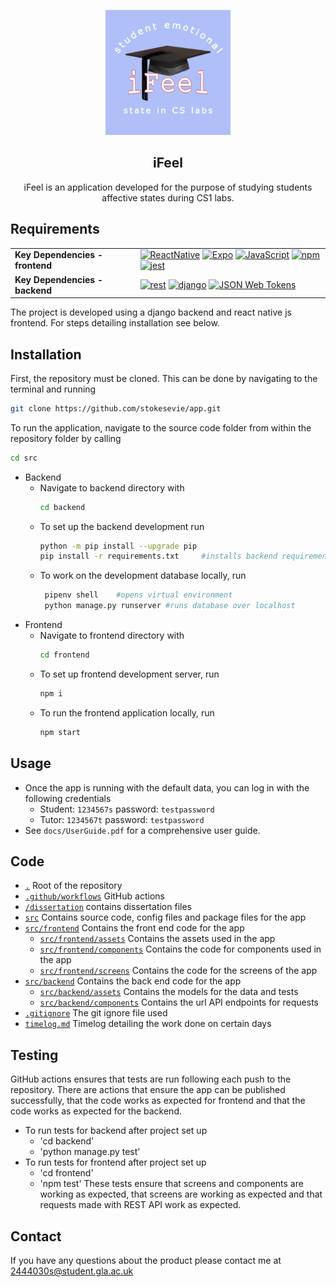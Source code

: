 <!-- App Icon -->
<div align="center">
<p align="center">
    <img alt="Icon" src="src/frontend/assets/icon.png" height="200px">
    <h2>iFeel</h2>
</p>
<p align="center">
    iFeel is an application developed for the purpose of studying students affective states during CS1 labs. 
</p>
</div>

## Requirements
<table>
<tbody>
    <tr>
        <td><b>Key Dependencies - frontend</b></td>
        <td>
        <a href="https://reactnative.dev/"><img alt="ReactNative" src="https://img.shields.io/badge/-React%20Native-20232A?&logo=react&style=for-the-badge"></a>
        <a href="https://expo.dev/"><img alt="Expo" src="https://img.shields.io/badge/-Expo-000000?&logo=expo&style=for-the-badge"></a>
        <a href="https://www.javascript.com/"><img alt="JavaScript" src="https://img.shields.io/badge/-JavaScript-yellow?&logo=javascript&style=for-the-badge"></a>
        <a href="https://www.npmjs.com/"><img alt="npm" src="https://img.shields.io/badge/-npm-red?&logo=npm&style=for-the-badge"></a>
        <a href="https://jestjs.io/"><img alt="jest" src="https://img.shields.io/badge/-jest-green?&logo=jest&style=for-the-badge"></a>
    <tr>
        <td><b>Key Dependencies - backend</b></td>
        <td>
        <a href="https://www.django-rest-framework.org/"><img alt="rest" src="https://img.shields.io/badge/-django_rest-red?&logo=django&style=for-the-badge"></a>
        <a href="https://www.djangoproject.com/"><img alt="django" src="https://img.shields.io/badge/-django-black?&logo=django&style=for-the-badge"></a>
        <a href="https://jwt.io/introduction/"><img alt="JSON Web Tokens" src="https://img.shields.io/badge/-JSON_Web_Tokens-black?&logo=JSON_Web_Tokens&style=for-the-badge"></a>
</tbody>
</table>

The project is developed using a django backend and react native js frontend. For steps detailing installation see below.

## Installation
First, the repository must be cloned. This can be done by navigating to the terminal and running 
```sh
git clone https://github.com/stokesevie/app.git 
```
To run the application, navigate to the source code folder from within the repository folder by calling 
```sh
cd src
```
- Backend
    - Navigate to backend directory with 
        ```sh
        cd backend
        ```
    - To set up the backend development run 
        ```sh
        python -m pip install --upgrade pip 
        pip install -r requirements.txt     #installs backend requirements
        ```
    - To work on the development database locally, run 
       ```sh
        pipenv shell    #opens virtual environment
        python manage.py runserver #runs database over localhost
        ```
- Frontend
    - Navigate to frontend directory with 
        ```sh
        cd frontend
        ```
    - To set up frontend development server, run
        ```sh
        npm i
        ```
    - To run the frontend application locally, run
        ```sh
        npm start
        ```

## Usage
- Once the app is running with the default data, you can log in with the following credentials 
    - Student: `1234567s` password: `testpassword`
    - Tutor: `1234567t` password: `testpassword`
- See `docs/UserGuide.pdf` for a comprehensive user guide. 

## Code


- [`.`](#) Root of the repository
- [`.github/workflows`](/.github/workflows/) GitHub actions
- [`/dissertation`](/dissertation/) contains dissertation files
- [`src`](/src/) Contains source code, config files and package files for the app
- [`src/frontend`](/src/frontend/) Contains the front end code for the app
    - [`src/frontend/assets`](/src/frontend/assets/) Contains the assets used in the app
    - [`src/frontend/components`](/src/frontend/components/) Contains the code for components used in the app
    - [`src/frontend/screens`](/src/frontend/screens/) Contains the code for the screens of the app
- [`src/backend`](/src/backend/) Contains the back end code for the app
    - [`src/backend/assets`](/src/backend/db/) Contains the models for the data and tests
    - [`src/backend/components`](/src/backend/backend/) Contains the url API endpoints for requests
- [`.gitignore`](/.gitignore) The git ignore file used
- [`timelog.md`](/timelog.md) Timelog detailing the work done on certain days

## Testing
GitHub actions ensures that tests are run following each push to the repository. There are actions that ensure the app can be published successfully,  that the code works as expected for frontend and that the code works as expected for the backend.
- To run tests for backend after project set up
    - 'cd backend'
    - 'python manage.py test'
- To run tests for frontend after project set up
    - 'cd frontend'
    - 'npm test'
These tests ensure that screens and components are working as expected, that screens are working as expected and that requests made with REST API work as expected.

## Contact

If you have any questions about the product please contact me at 2444030s@student.gla.ac.uk

